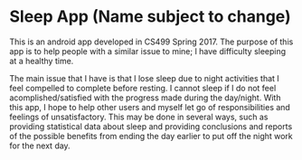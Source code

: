 Sleep App (Name subject to change)
==================================

This is an android app developed in CS499 Spring 2017. The purpose of this app is to 
help people with a similar issue to mine; I have difficulty sleeping at a healthy time. 

The main issue that I have is that I lose sleep due to night activities that I feel compelled to complete before resting. 
I cannot sleep if I do not feel acomplished/satisfied with the progress made during the day/night. 
With this app, I hope to help other users and myself let go of responsibilities and feelings of unsatisfactory. 
This may be done in several ways, such as providing statistical data about sleep and providing conclusions and reports of
 the possible benefits from ending the day earlier to put off the night work for the next day.
